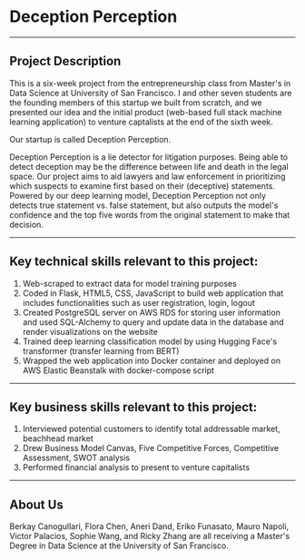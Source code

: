 # Deception Perception

----
Project Description
----
This is a six-week project from the entrepreneurship class from Master's in Data Science at University of San Francisco. I and other seven students are the founding members of this startup we built from scratch, and we presented our idea and the initial product (web-based full stack machine learning application) to venture captalists at the end of the sixth week.

Our startup is called Deception Perception.

Deception Perception is a lie detector for litigation purposes. Being able to detect deception may be the difference between life and death in the legal space. Our project aims to aid lawyers and law enforcement in prioritizing which suspects to examine first based on their (deceptive) statements. Powered by our deep learning model, Deception Perception not only detects true statement vs. false statement, but also outputs the model's confidence and the top five words from the original statement to make that decision.


----
Key technical skills relevant to this project:
----
1) Web-scraped to extract data for model training purposes
2) Coded in Flask, HTML5, CSS, JavaScript to build web application that includes functionalities such as user registration, login, logout
3) Created PostgreSQL server on AWS RDS for storing user information and used SQL-Alchemy to query and update data in the database and render visualizations on the website
4) Trained deep learning classification model by using Hugging Face's transformer (transfer learning from BERT)
5) Wrapped the web application into Docker container and deployed on AWS Elastic Beanstalk with docker-compose script 

----
Key business skills relevant to this project:
----
1) Interviewed potential customers to identify total addressable market, beachhead market 
2) Drew Business Model Canvas, Five Competitive Forces, Competitive Assessment, SWOT analysis
3) Performed financial analysis to present to venture capitalists


----
About Us
----
Berkay Canogullari, Flora Chen, Aneri Dand, Eriko Funasato, Mauro Napoli, Victor Palacios, Sophie Wang, and Ricky Zhang are all receiving a Master's Degree in Data Science at the University of San Francisco.
